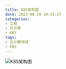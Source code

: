 ```yaml
---
title: K8S架构图
date: 2023-08-29 10:33:27
categories: 
- 工程
- 云计算
- K8S
tags:
- 云计算领域
- K8S
---
```



![K8S架构图](/pic/工程/云计算/K8S/K8S架构图/K8S架构图.png)